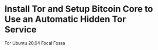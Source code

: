 Install Tor and Setup Bitcoin Core to Use an Automatic Hidden Tor Service
=========================================================================

For Ubuntu 20.04 Focal Fossa

